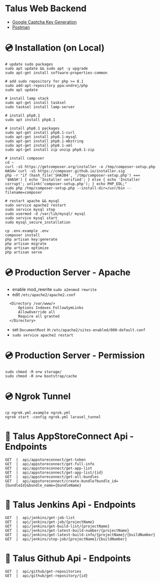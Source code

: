 # Talus Web Backend

- [Google Captcha Key Generation](https://www.google.com/recaptcha/admin/create)
- [Postman](https://www.postman.com)

# 💿 Installation (on Local)
```
# update sudo packages
sudo apt update && sudo apt -y upgrade
sudo apt-get install software-properties-common

# add sudo repository for php >= 8.1
sudo add-apt-repository ppa:ondrej/php
sudo apt update

# install lamp stack
sudo apt-get install tasksel
sudo tasksel install lamp-server

# install php8.1
sudo apt install php8.1

# install php8.1 packages
sudo apt-get install php8.1-curl
sudo apt-get install php8.1-mysql
sudo apt-get install php8.1-mbstring
sudo apt-get install php8.1-xml
sudo apt-get install zip unzip php8.1-zip

# install composer
cd ~
curl -sS https://getcomposer.org/installer -o /tmp/composer-setup.php
HASH=`curl -sS https://composer.github.io/installer.sig`
php -r "if (hash_file('SHA384', '/tmp/composer-setup.php') === '$HASH') { echo 'Installer verified'; } else { echo 'Installer corrupt'; unlink('composer-setup.php'); } echo PHP_EOL;"
sudo php /tmp/composer-setup.php --install-dir=/usr/bin --filename=composer

# restart apache && mysql
sudo service apache2 restart
sudo service mysql stop
sudo usermod -d /var/lib/mysql/ mysql
sudo service mysql start
sudo mysql_secure_installation

cp .env.example .env
composer install
php artisan key:generate
php artisan migrate
php artisan optimize
php artisan serve
```

# 💿 Production Server - Apache
- enable mod_rewrite ```sudo a2enmod rewrite```
- edit ```/etc/apache2/apache2.conf```
```
  <Directory /var/www/>
      Options Indexes FollowSymLinks
      AllowOverride all
      Require all granted
  </Directory>
```
- set ```DocumentRoot``` in ```/etc/apache2/sites-enabled/000-default.conf```
- ```sudo service apache2 restart```

# 💿 Production Server - Permission
```
sudo chmod -R o+w storage/
sudo chmod -R o+w bootstrap/cache
```

# 💿 Ngrok Tunnel
```
cp ngrok.yml.example ngrok.yml
ngrok start -config ngrok.yml laravel_tunnel
```

# 🔑 Talus AppStoreConnect Api - Endpoints
```
GET  |  api/appstoreconnect/get-token
GET  |  api/appstoreconnect/get-full-info
GET  |  api/appstoreconnect/get-app-list
GET  |  api/appstoreconnect/get-app-list/{id}
GET  |  api/appstoreconnect/get-all-bundles
GET  |  api/appstoreconnect/create-bundle?bundle_id={bundleId}&bundle_name={bundleName}
```

# 🔑 Talus Jenkins Api - Endpoints
```
GET  |  api/jenkins/get-job-list
GET  |  api/jenkins/get-job/{projectName}
GET  |  api/jenkins/get-build-list/{projectName}
GET  |  api/jenkins/get-latest-build-number/{projectName}
GET  |  api/jenkins/get-latest-build-info/{projectName}/{buildNumber}
GET  |  api/jenkins/stop-job/{projectName}/{buildNumber}
```

# 🔑 Talus Github Api - Endpoints
```
GET  |  api/github/get-repositories
GET  |  api/github/get-repository/{id}
```
